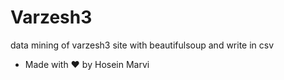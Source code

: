 # Varzesh3
data mining of varzesh3 site with beautifulsoup and write in csv
- Made with ❤ by Hosein Marvi 
